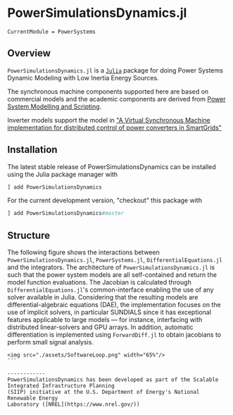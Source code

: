 # PowerSimulationsDynamics.jl

```@meta
CurrentModule = PowerSystems
```

## Overview

`PowerSimulationsDynamics.jl` is a [`Julia`](http://www.julialang.org) package for
doing Power Systems Dynamic Modeling with Low Inertia Energy Sources.

The synchronous machine components supported here are based on commercial models and
the academic components are derived from [Power System Modelling and Scripting](https://www.springer.com/gp/book/9783642136689).

Inverter models support the model in ["A Virtual Synchronous Machine implementation for
distributed control of power converters in SmartGrids"](https://www.sciencedirect.com/science/article/pii/S0378779615000024)

## Installation

The latest stable release of PowerSimulationsDynamics can be installed using the Julia package manager with

```julia
] add PowerSimulationsDynamics
```

For the current development version, "checkout" this package with

```julia
] add PowerSimulationsDynamics#master
```

## Structure

The following figure shows the interactions between `PowerSimulationsDynamics.jl`, `PowerSystems.jl`, `DifferentialEquations.jl` and the integrators.
The architecture of `PowerSimulationsDynamics.jl`  is such that the power system models are
all self-contained and return the model function evaluations. The Jacobian is calculated
through `DifferentialEquations.jl`'s common-interface enabling the use of any solver
available in Julia. Considering that the resulting models are differential-algebraic
equations (DAE), the implementation focuses on the use of implicit solvers, in particular
SUNDIALS since it has exceptional features applicable to large models — for instance,
interfacing with distributed linear-solvers and GPU arrays. In addition, automatic
differentiation is implemented using `ForwardDiff.jl` to obtain jacobians to perform
small signal analysis.

```@raw html
<img src="./assets/SoftwareLoop.png" width="65%"/>
``` ⠀

------------
PowerSimulationsDynamics has been developed as part of the Scalable Integrated Infrastructure Planning
(SIIP) initiative at the U.S. Department of Energy's National Renewable Energy
Laboratory ([NREL](https://www.nrel.gov/))
